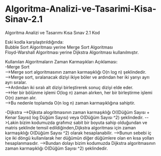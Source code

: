 # Algoritma-Analizi-ve-Tasarimi-Kisa-Sinav-2.1
Algoritma Analizi ve Tasarımı Kısa Sınav 2.1 Kod

Eski kodla karşılaştırıldığında:<br>
Bubble Sort Algoritması yerine Merge Sort Algoritması<br>
Floyd-Warshall Algoritması yerine Dijkstra Algoritması kullanılmıştır.<br>

Kullanılan Algoritmaların Zaman Karmaşıkları Açıklaması:<br>
-Merge Sort<br>
-->Merge sort algoritmasının zaman karmaşıklığı O(n log n) şeklindedir.<br>
-->Merge sort, sıralanacak diziyi ikiye böler ve ardından her iki yarıyı ayrı ayrı sıralar.<br>
-->Ardından iki sıralı alt diziyi birleştirerek sonuç diziyi elde eder.<br>
-->Her bir bölünme işlemi O(log n) zaman alırken, her bir birleştirme işlemi O(n) zaman alır.<br>
-->Bu nedenle toplamda O(n log n) zaman karmaşıklığına sahiptir.<br>

-Dijkstra
-->Dijksta alogritmasının zaman karmaşıklığı O((Düğüm Sayısı + Kenar Sayısı) log Düğüm Sayısı) veya O(Düğüm Sayısı ^2) şeklindedir.
-->Lakin bizim kodumuzda grafımız sabit bir boyuta sahip olduğundan ve matris şeklinde temsil edildiğinden,Dijkstra algoritması için zaman karmaşıklığı O(Düğüm Sayısı ^2) olarak hesaplanabilir.
-->Bunun sebebi iç içe iki döngü kullanılarak her düğümün diğer düğümlere olan en kısa yolları hesaplanmasıdır.
-->Bundan dolayı bizim kodumuzda Dijkstra algoritmasının zaman karmaşıklığı O(Düğüm Sayısı ^2) şeklindedir.
